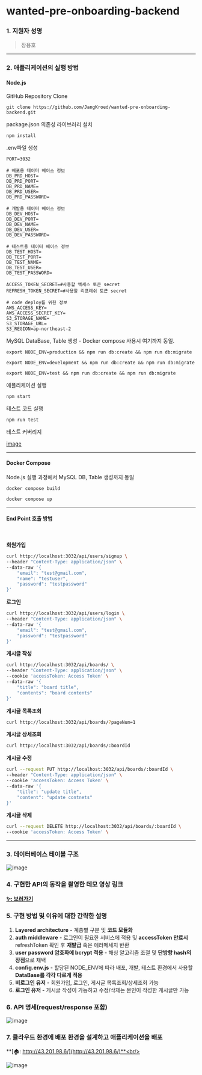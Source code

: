 # wanted-pre-onboarding-backend

### 1. 지원자 성명

> 장용호

<hr/>

### 2. 애플리케이션의 실행 방법

#### Node.js

GitHub Repository Clone

```
git clone https://github.com/JangKroed/wanted-pre-onboarding-backend.git
```

package.json 의존성 라이브러리 설치

```
npm install
```

.env파일 생성

```
PORT=3032

# 배포용 데이터 베이스 정보
DB_PRD_HOST=
DB_PRD_PORT=
DB_PRD_NAME=
DB_PRD_USER=
DB_PRD_PASSWORD=

# 개발용 데이터 베이스 정보
DB_DEV_HOST=
DB_DEV_PORT=
DB_DEV_NAME=
DB_DEV_USER=
DB_DEV_PASSWORD=

# 테스트용 데이터 베이스 정보
DB_TEST_HOST=
DB_TEST_PORT=
DB_TEST_NAME=
DB_TEST_USER=
DB_TEST_PASSWORD=

ACCESS_TOKEN_SECRET=#사용할 액세스 토큰 secret
REFRESH_TOKEN_SECRET=#사용할 리프레쉬 토큰 secret

# code deploy를 위한 정보
AWS_ACCESS_KEY=
AWS_ACCESS_SECRET_KEY=
S3_STORAGE_NAME=
S3_STORAGE_URL=
S3_REGION=ap-northeast-2
```

MySQL DataBase, Table 생성 - Docker compose 사용시 여기까지 동일.

```
export NODE_ENV=production && npm run db:create && npm run db:migrate
```

```
export NODE_ENV=development && npm run db:create && npm run db:migrate
```

```
export NODE_ENV=test && npm run db:create && npm run db:migrate
```

애플리케이션 실행

```
npm start
```

테스트 코드 실행

```
npm run test
```

테스트 커버리지

[image](https://blog.kakaocdn.net/dn/cAukoA/btsp8WZvmbS/kF65Ks1yfanWOliaEznPMk/img.png)

<hr/>

#### Docker Compose

Node.js 실행 과정에서 MySQL DB, Table 생성까지 동일

```
docker compose build
```

```
docker compose up
```

<hr/>

#### End Point 호출 방법

<br>

**회원가입**

```bash
curl http://localhost:3032/api/users/signup \
--header "Content-Type: application/json" \
--data-raw '{
    "email": "test@gmail.com",
    "name": "testuser",
    "password": "testpassword"
}'
```

**로그인**

```bash
curl http://localhost:3032/api/users/login \
--header "Content-Type: application/json" \
--data-raw '{
    "email": "test@gmail.com",
    "password": "testpassword"
}'
```

**게시글 작성**

```bash
curl http://localhost:3032/api/boards/ \
--header "Content-Type: application/json" \
--cookie 'accessToken: Access Token' \
--data-raw '{
    "title": "board title",
    "contents": "board contents"
}'
```

**게시글 목록조회**

```bash
curl http://localhost:3032/api/boards/?pageNum=1
```

**게시글 상세조회**

```bash
curl http://localhost:3032/api/boards/:boardId
```

**게시글 수정**

```bash
curl --request PUT http://localhost:3032/api/boards/:boardId \
--header "Content-Type: application/json" \
--cookie 'accessToken: Access Token' \
--data-raw '{
    "title": "update title",
    "content": "update contnets"
}'
```

**게시글 삭제**

```bash
curl --request DELETE http://localhost:3032/api/boards/:boardId \
--cookie 'accessToken: Access Token' \
```

<hr/>

### 3. 데이터베이스 테이블 구조

![image](https://blog.kakaocdn.net/dn/bU7fla/btsp3mLDjTs/030b8bM8O4FtY7M89QkzhK/img.png)

### 4. 구현한 API의 동작을 촬영한 데모 영상 링크

**[✨: 보러가기](https://)**<br/>

### 5. 구현 방법 및 이유에 대한 간략한 설명

1. **Layered architecture** - 계층별 구분 및 **코드 모듈화**
2. **auth middleware** - 로그인이 필요한 서비스에 적용 및 **accessToken 만료시** refreshToken 확인 후 **재발급** 혹은 에러메세지 반환
3. **user password 암호화에 bcrypt 적용** - 해싱 알고리즘 조절 및 **단방향 hash의 장점**으로 채택
4. **config.env.js** - 할당된 NODE_ENV에 따라 배포, 개발, 테스트 환경에서 사용할 **DataBase를 각각 다르게 적용**
5. **비로그인 유저** - 회원가입, 로그인, 게시글 목록조회/상세조회 가능
6. **로그인 유저** - 게시글 작성이 가능하고 수정/삭제는 본인이 작성한 게시글만 가능

### 6. API 명세(request/response 포함)

![image](https://blog.kakaocdn.net/dn/OGCMx/btsp6qNNb6l/nXRrg5lzFQeq44JAS0fQJk/img.png)

### 7. 클라우드 환경에 배포 환경을 설계하고 애플리케이션을 배포

**[🏠: http://43.201.98.6/](http://43.201.98.6/)**<br/>

![image](https://blog.kakaocdn.net/dn/p8voe/btsp8XxkHzY/FRVwVhbiicLbeKd4SAhEaK/img.png)
